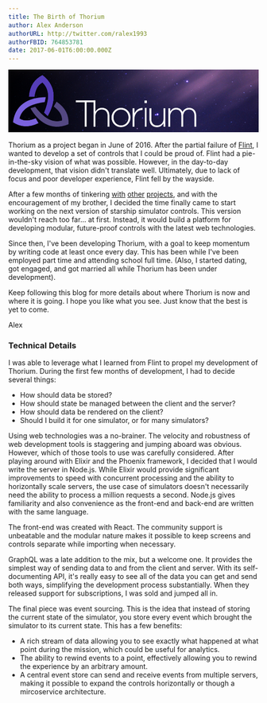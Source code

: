 ```yaml
---
title: The Birth of Thorium
author: Alex Anderson
authorURL: http://twitter.com/ralex1993
authorFBID: 764853781
date: 2017-06-01T6:00:00.000Z
---
```


![Thorium](../../img/banner.png)

Thorium as a project began in June of 2016. After the partial failure of [Flint](https://github.com/infinitedg/flint), I wanted to develop a set of controls that I could be proud of. Flint had a pie-in-the-sky vision of what was possible. However, in the day-to-day development, that vision didn't translate well. Ultimately, due to lack of focus and poor developer experience, Flint fell by the wayside.

After a few months of tinkering [with](https://github.com/alexanderson1993/website-class) [other](https://github.com/alexanderson1993/assassin) [projects](https://github.com/alexanderson1993/crowdfund), and with the encouragement of my brother, I decided the time finally came to start working on the next version of starship simulator controls. This version wouldn't reach too far... at first. Instead, it would build a platform for developing modular, future-proof controls with the latest web technologies. 

Since then, I've been developing Thorium, with a goal to keep momentum by writing code at least once every day. This has been while I've been employed part time and attending school full time. (Also, I started dating, got engaged, and got married all while Thorium has been under development).

Keep following this blog for more details about where Thorium is now and where it is going. I hope you like what you see. Just know that the best is yet to come.

Alex

### Technical Details

I was able to leverage what I learned from Flint to propel my development of Thorium. During the first few months of development, I had to decide several things:

* How should data be stored?
* How should state be managed between the client and the server?
* How should data be rendered on the client?
* Should I build it for one simulator, or for many simulators?

Using web technologies was a no-brainer. The velocity and robustness of web development tools is staggering and jumping aboard was obvious. However, which of those tools to use was carefully considered. After playing around with Elixir and the Phoenix framework, I decided that I would write the server in Node.js. While Elixir would provide significant improvements to speed with concurrent processing and the ability to horizontally scale servers, the use case of simulators doesn't necessarily need the ability to process a million requests a second. Node.js gives familiarity and also convenience as the front-end and back-end are written with the same language.

The front-end was created with React. The community support is unbeatable and the modular nature makes it possible to keep screens and controls separate while importing when necessary.

GraphQL was a late addition to the mix, but a welcome one. It provides the simplest way of sending data to and from the client and server. With its self-documenting API, it's really easy to see all of the data you can get and send both ways, simplifying the development process substantially. When they released support for subscriptions, I was sold and jumped all in.

The final piece was event sourcing. This is the idea that instead of storing the current state of the simulator, you store every event which brought the simulator to its current state. This has a few benefits:

* A rich stream of data allowing you to see exactly what happened at what point during the mission, which could be useful for analytics.
* The ability to rewind events to a point, effectively allowing you to rewind the experience by an arbitrary amount.
* A central event store can send and receive events from multiple servers, making it possible to expand the controls horizontally or though a mircoservice architecture. 
